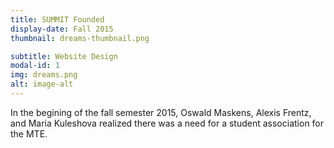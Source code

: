 ```yaml
---
title: SUMMIT Founded
display-date: Fall 2015
thumbnail: dreams-thumbnail.png

subtitle: Website Design
modal-id: 1
img: dreams.png
alt: image-alt
---
```

In the begining of the fall semester 2015, Oswald Maskens, Alexis Frentz, and Maria Kuleshova realized there was a need for a student association for the MTE.